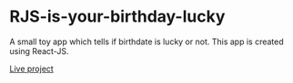 # RJS-is-your-birthday-lucky

A small toy app which tells if birthdate is lucky or not. This app is created using React-JS.

[Live project](https://gjnfu.csb.app/)
